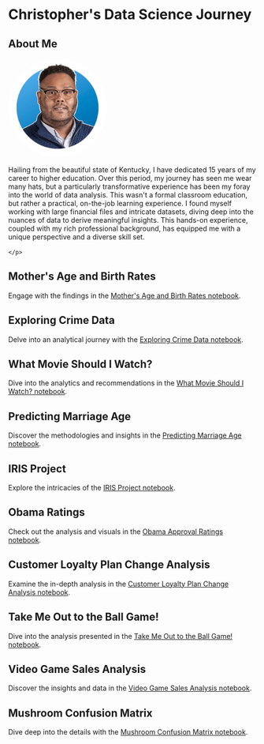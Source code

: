 # Christopher's Data Science Journey

<!-- About Me Section -->
<section id="about-me">
    <h2>About Me</h2>
    <img src="https://github.com/chsimpsonBU/FinalPortfolio/blob/84e9b3939a11221893f53d0c8a1dbe7fcb5e80dc/circle%20logo-PhotoRoom-PhotoRoom.png?raw=true" alt="Profile Photo" style="width:200px; border-radius: 50%;"> <br>
    <p>
        Hailing from the beautiful state of Kentucky, I have dedicated 15 years of my career to higher education. Over this period, my journey has seen me wear many hats, but a particularly transformative experience has been my foray into the world of data analysis. This wasn't a formal classroom education, but rather a practical, on-the-job learning experience. I found myself working with large financial files and intricate datasets, diving deep into the nuances of data to derive meaningful insights. This hands-on experience, coupled with my rich professional background, has equipped me with a unique perspective and a diverse skill set.
        
    </p>
</section>

<!-- Mother's Age and Birth Rates Section -->
<section id="mothers-age-birthrates">
    <h2>Mother's Age and Birth Rates</h2>
    <p>Engage with the findings in the 
       <a href="https://github.com/chsimpsonBU/FinalPortfolio/blob/130ada313aac33a57f350ce45c70c34e6c01a429/Week%207.ipynb">Mother's Age and Birth Rates notebook</a>.
    </p>
</section>
<!-- Exploring Crime Data Section -->
<section id="exploring-crime-data">
    <h2>Exploring Crime Data</h2>
    <p>Delve into an analytical journey with the 
       <a href="https://github.com/chsimpsonBU/FinalPortfolio/blob/130ada313aac33a57f350ce45c70c34e6c01a429/Week%203%264.ipynb">Exploring Crime Data notebook</a>.
    </p>
</section>

<!-- What Movie Should I Watch? Section -->
<section id="what-movie-should-i-watch">
    <h2>What Movie Should I Watch?</h2>
    <p>Dive into the analytics and recommendations in the 
       <a href="https://github.com/chsimpsonBU/FinalPortfolio/blob/130ada313aac33a57f350ce45c70c34e6c01a429/Simpson630%20week10.2.ipynb">What Movie Should I Watch? notebook</a>.
    </p>
</section>


<!-- Predicting Marriage Age Section -->
<section id="predicting-marriage-age">
    <h2>Predicting Marriage Age</h2>
    <p>Discover the methodologies and insights in the 
       <a href="https://github.com/chsimpsonBU/FinalPortfolio/blob/130ada313aac33a57f350ce45c70c34e6c01a429/Week%2011.ipynb">Predicting Marriage Age notebook</a>.
    </p>
</section>

<!-- IRIS Project Section -->
<section id="iris-project">
    <h2>IRIS Project</h2>
    <p>Explore the intricacies of the 
       <a href="https://github.com/chsimpsonBU/FinalPortfolio/blob/8aa295d295f7705cc07e6fcd84083dbef5f0cdde/550%20Week%202-checkpoint.ipynb">IRIS Project notebook</a>.
    </p>
</section>


<!-- Obama Ratings Section -->
<section id="obama-ratings">
    <h2>Obama Ratings</h2>
    <p>Check out the analysis and visuals in the 
       <a href="https://github.com/chsimpsonBU/FinalPortfolio/blob/a0b7f758677f85c21884255765a3f0a829638df5/Obama%20Approval%20Ratings%20Python.ipynb">Obama Approval Ratings notebook</a>.
    </p>
</section>

<!-- Customer Loyalty Plan Change Analysis Section -->
<section id="customer-loyalty">
    <h2>Customer Loyalty Plan Change Analysis</h2>
    <p>Examine the in-depth analysis in the 
       <a href="https://github.com/chsimpsonBU/FinalPortfolio/blob/0112b63a5f68d079481b4eb2ab0e8ea24214724a/12.2%20Term%20Project.ipynb">Customer Loyalty Plan Change Analysis notebook</a>.
    </p>
</section>

<!-- Take Me Out to the Ball Game! Section -->
<section id="ball-game">
    <h2>Take Me Out to the Ball Game!</h2>
    <p>Dive into the analysis presented in the 
       <a href="https://github.com/chsimpsonBU/FinalPortfolio/blob/58ff1a64c45ba4698d8b2cd3e625df4c29b80628/630%20week%203.ipynb">Take Me Out to the Ball Game! notebook</a>.
    </p>
</section>

<!-- Video Game Sales Analysis Section -->
<section id="video-game-sales">
    <h2>Video Game Sales Analysis</h2>
    <p>Discover the insights and data in the 
       <a href="https://github.com/chsimpsonBU/FinalPortfolio/blob/a593b2a7f239ae2f1827181a678a94b3048b3372/DSC%20630%20Week%201.ipynb">Video Game Sales Analysis notebook</a>.
    </p>
</section>

<!-- Mushroom Confusion Matrix Section -->
<section id="mushroom-matrix">
    <h2>Mushroom Confusion Matrix</h2>
    <p>Dive deep into the details with the 
       <a href="https://github.com/chsimpsonBU/FinalPortfolio/blob/7110bfa6e563d06dd6b2fe1c57981c10a1417ea5/550Week7.ipynb">Mushroom Confusion Matrix notebook</a>.
    </p>
    <!-- Optionally, you can add more content or a brief description related to this project -->
</section>



